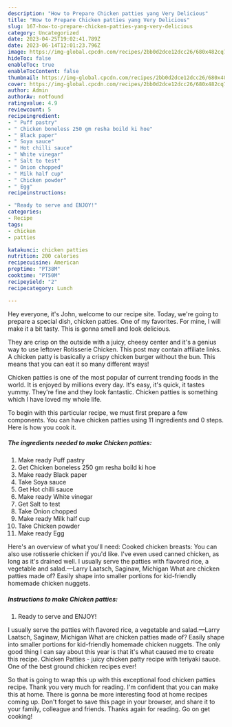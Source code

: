 ```yaml
---
description: "How to Prepare Chicken patties yang Very Delicious"
title: "How to Prepare Chicken patties yang Very Delicious"
slug: 167-how-to-prepare-chicken-patties-yang-very-delicious
category: Uncategorized
date: 2023-04-25T19:02:41.789Z
date: 2023-06-14T12:01:23.796Z
image: https://img-global.cpcdn.com/recipes/2bb0d2dce12dcc26/680x482cq70/chicken-patties-recipe-main-photo.jpg
hideToc: false
enableToc: true
enableTocContent: false
thumbnail: https://img-global.cpcdn.com/recipes/2bb0d2dce12dcc26/680x482cq70/chicken-patties-recipe-main-photo.jpg
cover: https://img-global.cpcdn.com/recipes/2bb0d2dce12dcc26/680x482cq70/chicken-patties-recipe-main-photo.jpg
author: Admin
authorAv: notfound
ratingvalue: 4.9
reviewcount: 5
recipeingredient:
- " Puff pastry"
- " Chicken boneless 250 gm resha boild ki hoe"
- " Black paper"
- " Soya sauce"
- " Hot chilli sauce"
- " White vinegar"
- " Salt to test"
- " Onion chopped"
- " Milk half cup"
- " Chicken powder"
- " Egg"
recipeinstructions:

- "Ready to serve and ENJOY!"
categories:
- Recipe
tags:
- chicken
- patties

katakunci: chicken patties 
nutrition: 200 calories
recipecuisine: American
preptime: "PT38M"
cooktime: "PT50M"
recipeyield: "2"
recipecategory: Lunch

---
```



Hey everyone, it's John, welcome to our recipe site. Today, we're going to prepare a special dish, chicken patties. One of my favorites. For mine, I will make it a bit tasty. This is gonna smell and look delicious.

They are crisp on the outside with a juicy, cheesy center and it&#39;s a genius way to use leftover Rotisserie Chicken. This post may contain affiliate links. A chicken patty is basically a crispy chicken burger without the bun. This means that you can eat it so many different ways!

Chicken patties is one of the most popular of current trending foods in the world. It is enjoyed by millions every day. It's easy, it's quick, it tastes yummy. They're fine and they look fantastic. Chicken patties is something which I have loved my whole life.


To begin with this particular recipe, we must first prepare a few components. You can have chicken patties using 11 ingredients and 0 steps. Here is how you cook it.

<!--inarticleads1-->

##### The ingredients needed to make Chicken patties:

1. Make ready  Puff pastry
1. Get  Chicken boneless 250 gm resha boild ki hoe
1. Make ready  Black paper
1. Take  Soya sauce
1. Get  Hot chilli sauce
1. Make ready  White vinegar
1. Get  Salt to test
1. Take  Onion chopped
1. Make ready  Milk half cup
1. Take  Chicken powder
1. Make ready  Egg


Here&#39;s an overview of what you&#39;ll need: Cooked chicken breasts: You can also use rotisserie chicken if you&#39;d like. I&#39;ve even used canned chicken, as long as it&#39;s drained well. I usually serve the patties with flavored rice, a vegetable and salad.—Larry Laatsch, Saginaw, Michigan What are chicken patties made of? Easily shape into smaller portions for kid-friendly homemade chicken nuggets. 

<!--inarticleads2-->

##### Instructions to make Chicken patties:


1. Ready to serve and ENJOY!

I usually serve the patties with flavored rice, a vegetable and salad.—Larry Laatsch, Saginaw, Michigan What are chicken patties made of? Easily shape into smaller portions for kid-friendly homemade chicken nuggets. The only good thing I can say about this year is that it&#39;s what caused me to create this recipe. Chicken Patties - juicy chicken patty recipe with teriyaki sauce. One of the best ground chicken recipes ever! 

So that is going to wrap this up with this exceptional food chicken patties recipe. Thank you very much for reading. I'm confident that you can make this at home. There is gonna be more interesting food at home recipes coming up. Don't forget to save this page in your browser, and share it to your family, colleague and friends. Thanks again for reading. Go on get cooking!
